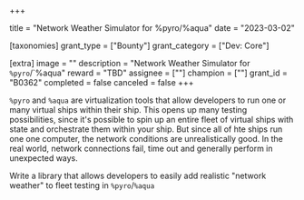 +++

title = "Network Weather Simulator for %pyro/%aqua"
date = "2023-03-02"

[taxonomies]
grant_type = ["Bounty"]
grant_category = ["Dev: Core"]

[extra]
image = ""
description = "Network Weather Simulator for `%pyro`/`%aqua"
reward = "TBD"
assignee = [""]
champion = [""]
grant_id = "B0362"
completed = false
canceled = false
+++

`%pyro` and `%aqua` are virtualization tools that allow developers to run one or many virtual ships within their ship. This opens up many testing possibilities, since it's possible to spin up an entire fleet of virtual ships with state and orchestrate them within your ship. But since all of hte ships run one one computer, the network conditions are unrealistically good. In the real world, network connections fail, time out and generally perform in unexpected ways.

Write a library that allows developers to easily add realistic "network weather" to fleet testing in `%pyro`/`%aqua`

